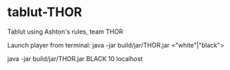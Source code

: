 # tablut-THOR
Tablut using Ashton's rules, team THOR

Launch player from terminal: java -jar build/jar/THOR.jar <"white"|"black"> <time> <ip>

java -jar build/jar/THOR.jar BLACK 10 localhost
 
 
